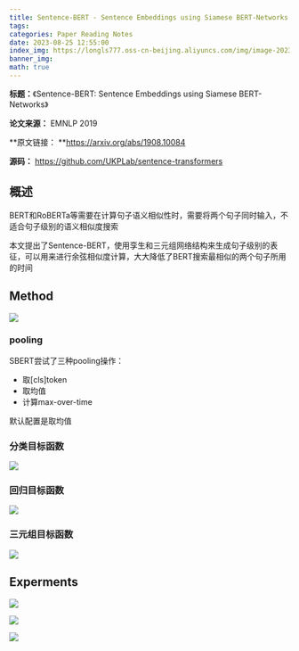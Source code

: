 ```yaml
---
title: Sentence-BERT - Sentence Embeddings using Siamese BERT-Networks
tags: 
categories: Paper Reading Notes
date: 2023-08-25 12:55:00
index_img: https://longls777.oss-cn-beijing.aliyuncs.com/img/image-20230825130739299.png
banner_img: 
math: true
---
```


**标题：**《Sentence-BERT: Sentence Embeddings using Siamese BERT-Networks》

**论文来源：** EMNLP 2019

**原文链接： **https://arxiv.org/abs/1908.10084

**源码：** https://github.com/UKPLab/sentence-transformers



## 概述

BERT和RoBERTa等需要在计算句子语义相似性时，需要将两个句子同时输入，不适合句子级别的语义相似度搜索

本文提出了Sentence-BERT，使用孪生和三元组网络结构来生成句子级别的表征，可以用来进行余弦相似度计算，大大降低了BERT搜索最相似的两个句子所用的时间



## Method

![](https://longls777.oss-cn-beijing.aliyuncs.com/img/image-20230825130739299.png)

### pooling

SBERT尝试了三种pooling操作：

- 取[cls]token
- 取均值
- 计算max-over-time

默认配置是取均值

### 分类目标函数

![](https://longls777.oss-cn-beijing.aliyuncs.com/img/image-20230825133040935.png)

### 回归目标函数

![](https://longls777.oss-cn-beijing.aliyuncs.com/img/image-20230825133812655.png)

### 三元组目标函数

![](https://longls777.oss-cn-beijing.aliyuncs.com/img/image-20230825133929233.png)

## Experments

![](https://longls777.oss-cn-beijing.aliyuncs.com/img/image-20230825140500047.png)

![](https://longls777.oss-cn-beijing.aliyuncs.com/img/image-20230825140522106.png)

![](https://longls777.oss-cn-beijing.aliyuncs.com/img/image-20230825140607981.png)